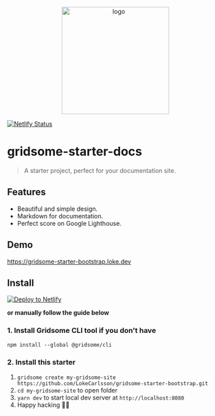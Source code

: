 <p align="center"><a href="https://gridsome-starter-docs.loke.dev"><img alt="logo" width="250" src="https://gridsome-starter-docs.loke.dev/assets/static/logo.9aea1e3.74835a9.png" /></a></p>

[![Netlify Status](https://api.netlify.com/api/v1/badges/a4bebd5e-af19-4af3-990f-f5eee569e050/deploy-status)](https://app.netlify.com/sites/gridsome-starter-bootstrap/deploys)

# gridsome-starter-docs

> A starter project, perfect for your documentation site.

## Features
- Beautiful and simple design.
- Markdown for documentation.
- Perfect score on Google Lighthouse.

## Demo

https://gridsome-starter-bootstrap.loke.dev

## Install

[![Deploy to Netlify](https://www.netlify.com/img/deploy/button.svg)](https://app.netlify.com/start/deploy?repository=https://github.com/LokeCarlsson/gridsome-starter-bootstrap)

**or manually follow the guide below**

### 1. Install Gridsome CLI tool if you don't have

`npm install --global @gridsome/cli`

### 2. Install this starter

1. `gridsome create my-gridsome-site https://github.com/LokeCarlsson/gridsome-starter-bootstrap.git`
2. `cd my-gridsome-site` to open folder
3. `yarn dev` to start local dev server at `http://localhost:8080`
4. Happy hacking 🎉🙌
